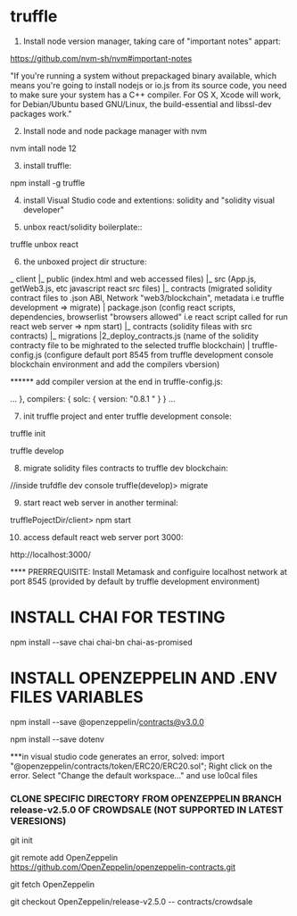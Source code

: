 # truffle

1. Install node version manager, taking care of "important notes" appart:

https://github.com/nvm-sh/nvm#important-notes

"If you're running a system without prepackaged binary available, which means you're going to install nodejs or io.js from its source code, you need to make sure your system has a C++ compiler. For OS X, Xcode will work, for Debian/Ubuntu based GNU/Linux, the build-essential and libssl-dev packages work."

2. Install node and  node package manager with nvm 

nvm intall node 12

3. install truffle:

npm install -g truffle

4. install Visual Studio code and extentions: solidity and "solidity visual developer"

5. unbox react/solidity boilerplate::

truffle unbox react

6. the unboxed project dir structure:

_ client
|_ public   (index.html and web accessed files)
|_ src      (App.js, getWeb3.js, etc javascript react src files)
  |_ contracts    (migrated solidity contract files to .json ABI, Network "web3/blockchain", metadata i.e truffle development => migrate)
| package.json    (config react scripts, dependencies, browserlist "browsers allowed"  i.e react script called for run react web server => npm start)
|_ contracts    (solidity fileas with src contracts)
|_ migrations
  |2_deploy_contracts.js    (name of the solidity contracty  file to be mighrated to the selected truffle blockchain)
| truffle-config.js     (configure default port 8545 from truffle development console blockchain environment and add the compilers vbersion)


****** add compiler version at the end in truffle-config.js:

...
},
  compilers: {
    solc: {
      version: "0.8.1 "
    }
  }
...

7. init truffle project and enter truffle development console:

truffle init

truffle develop

8. migrate solidity files contracts to truffle dev blockchain:

//inside trufdfle dev console
truffle(develop)> migrate

9. start react web server in another terminal:

trufflePojectDir/client> npm start

10. access default react web server port 3000:

http://localhost:3000/

**** PRERREQUISITE: 
Install Metamask and configuire localhost network at port 8545 (provided by default by truffle development environment)

# INSTALL CHAI FOR TESTING

npm install --save chai chai-bn chai-as-promised

# INSTALL OPENZEPPELIN AND .ENV FILES VARIABLES

npm install --save @openzeppelin/contracts@v3.0.0

npm install --save dotenv


***in visual studio code generates an error, solved:
import "@openzeppelin/contracts/token/ERC20/ERC20.sol";
Right click on the error.
Select "Change the default workspace..."  and use lo0cal files

### CLONE SPECIFIC DIRECTORY FROM OPENZEPPELIN BRANCH release-v2.5.0 OF CROWDSALE (NOT SUPPORTED IN LATEST VERESIONS)

git init

git remote add OpenZeppelin https://github.com/OpenZeppelin/openzeppelin-contracts.git

git fetch OpenZeppelin

git checkout OpenZeppelin/release-v2.5.0 -- contracts/crowdsale

